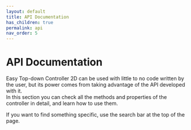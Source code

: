 ```yaml
---
layout: default
title: API Documentation
has_children: true
permalink: api
nav_order: 5
---
```


# API Documentation

Easy Top-down Controller 2D can be used with little to no code written by the user, but its power comes from taking advantage of the API developed with it.  
In this section you can check all the methods and properties of the controller in detail, and learn how to use them.

If you want to find something specific, use the search bar at the top of the page.